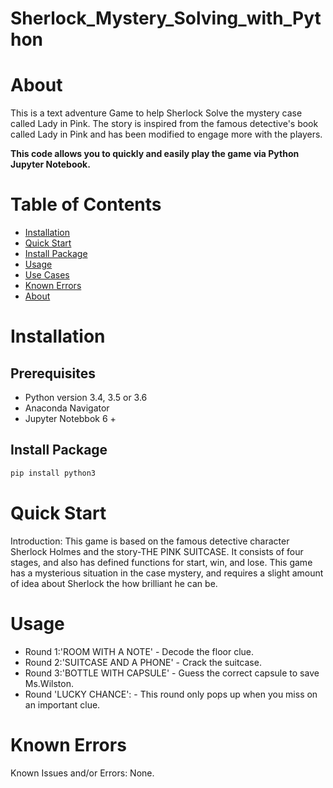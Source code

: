# Sherlock_Mystery_Solving_with_Python

<a name="about"></a>
# About

This is a text adventure Game to help Sherlock Solve the mystery case called Lady in Pink. 
The story is inspired from the famous detective's book called Lady in Pink and has been modified to engage more with the players.

**This code allows you to quickly and easily play the game via Python Jupyter Notebook.**


# Table of Contents

* [Installation](#installation)
* [Quick Start](#quick-start)
* [Install Package](#installationpackage)
* [Usage](#usage)
* [Use Cases](#use-cases)
* [Known Errors](#knownerror)
* [About](#about)

<a name="installation"></a>
# Installation

## Prerequisites

- Python version 3.4, 3.5 or 3.6
- Anaconda Navigator
- Jupyter Notebbok 6 +

<a name="installationpackage"></a>
## Install Package

```bash
pip install python3
```

<a name="quick-start"></a>
# Quick Start

Introduction: This game is based on the famous detective character Sherlock Holmes and the story-THE PINK SUITCASE. It consists of four stages, and also has defined functions for start, win, and lose. This game has a mysterious situation in the case mystery, and requires a slight amount of idea about Sherlock the how brilliant he can be.


<a name="usage"></a>
# Usage

* Round 1:'ROOM WITH A NOTE' - Decode the floor clue.
* Round 2:'SUITCASE AND A PHONE' - Crack the suitcase.
* Round 3:'BOTTLE WITH CAPSULE' - Guess the correct capsule to save Ms.Wilston.
* Round 'LUCKY CHANCE': - This round only pops up when you miss on an important clue. 
  
<a name="knownerror"></a>
# Known Errors
Known Issues and/or Errors:
None.
